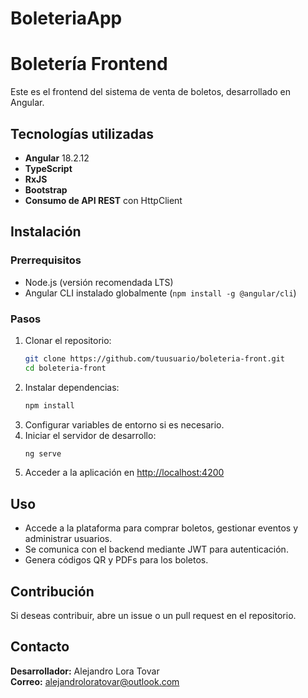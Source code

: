 # BoleteriaApp

# Boletería Frontend

Este es el frontend del sistema de venta de boletos, desarrollado en Angular.

## Tecnologías utilizadas
- **Angular** 18.2.12
- **TypeScript**
- **RxJS**
- **Bootstrap** 
- **Consumo de API REST** con HttpClient

## Instalación

### Prerrequisitos
- Node.js (versión recomendada LTS)
- Angular CLI instalado globalmente (`npm install -g @angular/cli`)

### Pasos
1. Clonar el repositorio:
   ```bash
   git clone https://github.com/tuusuario/boleteria-front.git
   cd boleteria-front
   ```
2. Instalar dependencias:
   ```bash
   npm install
   ```
3. Configurar variables de entorno si es necesario.
4. Iniciar el servidor de desarrollo:
   ```bash
   ng serve
   ```
5. Acceder a la aplicación en [http://localhost:4200](http://localhost:4200)

## Uso
- Accede a la plataforma para comprar boletos, gestionar eventos y administrar usuarios.
- Se comunica con el backend mediante JWT para autenticación.
- Genera códigos QR y PDFs para los boletos.

## Contribución
Si deseas contribuir, abre un issue o un pull request en el repositorio.

## Contacto
**Desarrollador:** Alejandro Lora Tovar  
**Correo:** [alejandroloratovar@outlook.com](mailto:alejandroloratovar@outlook.com)
